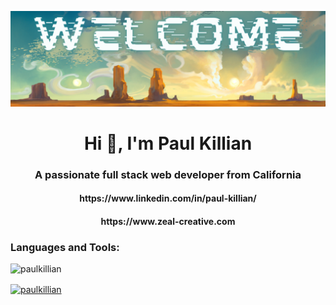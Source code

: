 ![Planet Arcadia(1).png](https://github.com/PaulKillian/PaulKillian/blob/main/Planet%20Arcadia%20(1).png)

<h1 align="center">Hi 👋, I'm Paul Killian</h1>
<h3 align="center">A passionate full stack web developer from California</h3>
<h4 align="center">https://www.linkedin.com/in/paul-killian/</h4>
<h4 align="center">https://www.zeal-creative.com</h4>

<h3 align="left">Languages and Tools:</h3>
<p align="left"> <a href="https://aws.amazon.com" target="_blank"> <img 

<p><img align="left" src="https://github-readme-stats.vercel.app/api/top-langs/?username=paulkillian&layout=compact" alt="paulkillian" /></p>

<p><img align="center" src="https://github-readme-stats.vercel.app/api?username=paulkillian&show_icons=true" alt="paulkillian" /></p>
